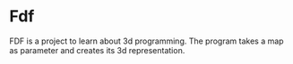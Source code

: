 # Fdf

FDF is a project to learn about 3d programming. The program takes a map as parameter and creates its 3d representation.


